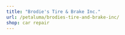 ```yaml
---
title: "Brodie's Tire & Brake Inc."
url: /petaluma/brodies-tire-and-brake-inc/
shop: car repair
---
```

